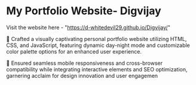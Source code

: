 # My Portfolio Website- Digvijay

Visit the website here - "https://d-whitedevil29.github.io/Digvijay/"

🛑 Crafted a visually captivating personal portfolio website utilizing HTML, CSS, and JavaScript, featuring dynamic
day-night mode and customizable color palette options for an enhanced user experience.

🛑 Ensured seamless mobile responsiveness and cross-browser compatibility while integrating interactive elements and SEO
optimization, garnering acclaim for design innovation and user engagemen
